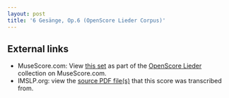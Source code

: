 ```yaml
---
layout: post
title: '6 Gesänge, Op.6 (OpenScore Lieder Corpus)'
---
```


## External links

- MuseScore.com: View [this set] as part of the [OpenScore Lieder] collection on MuseScore.com.
- IMSLP.org: view the [source PDF file(s)][IMSLP] that this score was transcribed from.

[IMSLP]: https://imslp.org/wiki/Special:ReverseLookup/96281
[this set]: https://musescore.com/openscore-lieder-corpus/sets/5032885
[OpenScore Lieder]: https://musescore.com/openscore-lieder-corpus
